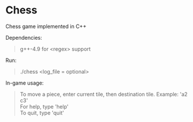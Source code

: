# Chess
Chess game implemented in C++

Dependencies:
>g++-4.9 for &lt;regex&gt; support  

Run:
>./chess &lt;log_file = optional&gt;

In-game usage:
>To move a piece, enter current tile, then destination tile. Example: 'a2 c3'  
>For help, type 'help'  
>To quit, type 'quit'
